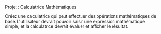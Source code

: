 Projet : Calculatrice Mathématiques

Créez une calculatrice qui peut effectuer des opérations mathématiques de base. L'utilisateur devrait pouvoir saisir une expression mathématique simple, et la calculatrice devrait évaluer et afficher le résultat.

